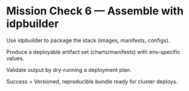 # Mission Check 6 — Assemble with idpbuilder

Use idpbuilder to package the stack (images, manifests, configs).

Produce a deployable artifact set (charts/manifests) with env-specific values.

Validate output by dry-running a deployment plan.

Success = Versioned, reproducible bundle ready for cluster deploys.



